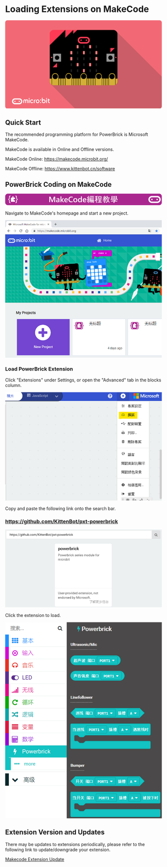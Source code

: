# Loading Extensions on MakeCode

![](./images/RE25mkU.png)

## Quick Start

The recommended programming platform for PowerBrick is Microsoft MakeCode.

MakeCode is available in Online and Offline versions.

MakeCode Online: https://makecode.microbit.org/

MakeCode Offline: https://www.kittenbot.cn/software

## PowerBrick Coding on MakeCode

![](./images/mcbanner.png)

Navigate to MakeCode's homepage and start a new project.

![](./images/02_01.png)

### Load PowerBrick Extension

Click "Extensions" under Settings, or open the "Advanced" tab in the blocks column.

![](./images/editor1.png)

Copy and paste the following link onto the search bar.

### https://github.com/KittenBot/pxt-powerbrick

![](./images/02_02.png)

Click the extension to load.

![](./images/02_03.png)

## Extension Version and Updates

There may be updates to extensions periodically, please refer to the following link to update/downgrade your extension.

[Makecode Extension Update](../../../Makecode/makecode_extensionUpdate)